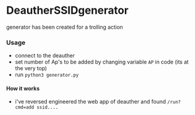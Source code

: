 # DeautherSSIDgenerator
generator has been created for a trolling action

### Usage
* connect to the deauther
* set number of Ap's to be added by changing variable `AP` in code (its at the very top)
* run `python3 generator.py`

#### How it works
* i've reversed engineered the web app of deauther and found `/run?cmd=add ssid....`
